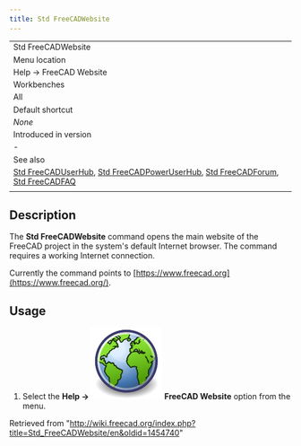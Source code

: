 ```yaml
---
title: Std FreeCADWebsite
---
```


|                                                                                                                                                                                                                                                             |
| ----------------------------------------------------------------------------------------------------------------------------------------------------------------------------------------------------------------------------------------------------------- |
| Std FreeCADWebsite                                                                                                                                                                                                                                          |
| Menu location                                                                                                                                                                                                                                               |
| Help → FreeCAD Website                                                                                                                                                                                                                                      |
| Workbenches                                                                                                                                                                                                                                                 |
| All                                                                                                                                                                                                                                                         |
| Default shortcut                                                                                                                                                                                                                                            |
| _None_                                                                                                                                                                                                                                                      |
| Introduced in version                                                                                                                                                                                                                                       |
| -                                                                                                                                                                                                                                                           |
| See also                                                                                                                                                                                                                                                    |
| [Std FreeCADUserHub](/Std_FreeCADUserHub "Std FreeCADUserHub"), [Std FreeCADPowerUserHub](/Std_FreeCADPowerUserHub "Std FreeCADPowerUserHub"), [Std FreeCADForum](/Std_FreeCADForum "Std FreeCADForum"), [Std FreeCADFAQ](/Std_FreeCADFAQ "Std FreeCADFAQ") |
|                                                                                                                                                                                                                                                             |

## Description

The **Std FreeCADWebsite** command opens the main website of the FreeCAD project in the system's default Internet browser. The command requires a working Internet connection.

Currently the command points to [https://www.freecad.org](https://www.freecad.org/).

## Usage

1. Select the **Help → ![](/src/assets/images/Std_FreeCADWebsite.svg) FreeCAD Website** option from the menu.

Retrieved from "<http://wiki.freecad.org/index.php?title=Std_FreeCADWebsite/en&oldid=1454740>"
